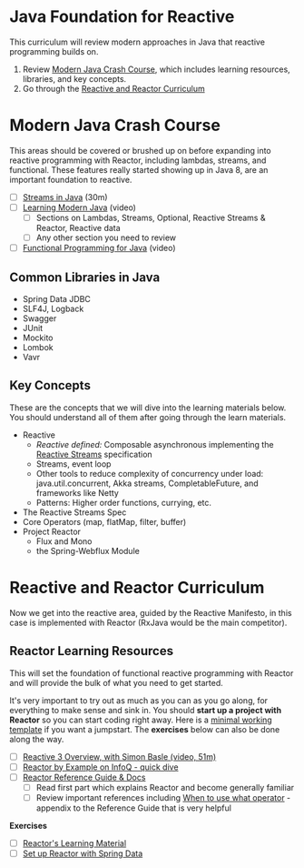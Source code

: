 # Java Foundation for Reactive

This curriculum will review modern approaches in Java that reactive programming builds on. 

1. Review [Modern Java Crash Course](#Modern-Java–Crash-Course), which includes learning resources, libraries, and key concepts.
1. Go through the [Reactive and Reactor Curriculum](#Reactive-and-Reactor-Curriculum)

# Modern Java Crash Course

This areas should be covered or brushed up on before expanding into reactive programming with Reactor, including lambdas, streams, and functional. These features really started showing up in Java 8, are an important foundation to reactive. 

- [ ] [Streams in Java](https://stackify.com/streams-guide-java-8/) (30m)
- [ ] [Learning Modern Java](https://learning.oreilly.com/videos/learning-modern-java/9780134383613?autoplay=false) (video)
  - [ ] Sections on Lambdas, Streams, Optional, Reactive Streams & Reactor, Reactive data
  - [ ] Any other section you need to review
- [ ] [Functional Programming for Java](https://learning.oreilly.com/videos/functional-programming-for/9780134778235?autoplay=false) (video)
    
## Common Libraries in Java

- Spring Data JDBC
- SLF4J, Logback
- Swagger
- JUnit
- Mockito
- Lombok
- Vavr

## Key Concepts

These are the concepts that we will dive into the learning materials below. You should understand all of them after going through the learn materials.

- Reactive
    - *Reactive defined:* Composable asynchronous implementing the [Reactive Streams](http://www.reactive-streams.org/) specification
    - Streams, event loop
    - Other tools to reduce complexity of concurrency under load: java.util.concurrent, Akka streams, CompletableFuture, and frameworks like Netty
    - Patterns: Higher order functions, currying, etc.
- The Reactive Streams Spec
- Core Operators (map, flatMap, filter, buffer)
- Project Reactor
  - Flux and Mono
  - the Spring-Webflux Module

# Reactive and Reactor Curriculum

Now we get into the reactive area, guided by the Reactive Manifesto, in this case is implemented with Reactor (RxJava would be the main competitor). 

## Reactor Learning Resources

This will set the foundation of functional reactive programming with Reactor and will provide the bulk of what you need to get started.

It's very important to try out as much as you can as you go along, for everything to make sense and sink in. You should **start up a project with Reactor** so you can start coding right away. Here is a [minimal working template](https://github.com/Wyntuition/spring-reactor-template) if you want a jumpstart. The **exercises** below can also be done along the way.

- [ ] [Reactive 3 Overview, with Simon Basle (video, 51m)](https://www.youtube.com/watch?v=WJK6chc7w3o)
- [ ] [Reactor by Example on InfoQ - quick dive](https://www.infoq.com/articles/reactor-by-example)
- [ ] [Reactor Reference Guide & Docs](https://projectreactor.io/docs/core/release/reference/)
    - [ ] Read first part which explains Reactor and become generally familiar
    - [ ] Review important references including [When to use what operator](https://projectreactor.io/docs/core/release/reference/index.html#which-operator) - appendix to the Reference Guide that is very helpful

**Exercises**

- [ ] [Reactor's Learning Material](https://projectreactor.io/learn)
- [ ] [Set up Reactor with Spring Data](https://spring.io/blog/2016/11/28/going-reactive-with-spring-data)
